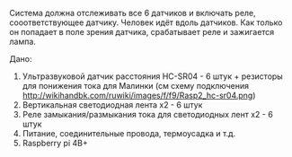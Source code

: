 Система должна отслеживать все 6 датчиков и включать реле, сооответствующее датчику.
Человек идёт вдоль датчиков. Как только он попадает в поле зрения датчика, срабатывает реле и зажигается лампа.

Дано:
1. Ультразвуковой датчик расстояния HC-SR04 - 6 штук + резисторы для понижения тока для Малинки 
(см схему подключения http://wikihandbk.com/ruwiki/images/f/f9/Rasp2_hc-sr04.png)
2. Вертикальная светодиодная лента х2 - 6 штук
3. Реле замыкания/размыкания тока для светодиодных лент х2 - 6 штук
4. Питание, соединительные провода, термоусадка и т.д.
5. Raspberry pi 4B+
